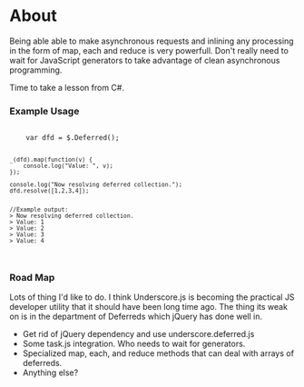 <h1>About</h1>
<p>
	Being able able to make asynchronous requests and inlining any processing in the form of map, each and reduce is very powerfull. Don't really need to wait for JavaScript generators to take advantage of clean asynchronous programming. 
</p>
<p>
	Time to take a lesson from C#.
</p>

<h3>Example Usage</h3>
<code>
	var dfd = $.Deferred();
  
	_(dfd).map(function(v) {
		console.log("Value: ", v);
	});

	console.log("Now resolving deferred collection.");
	dfd.resolve([1,2,3,4]);


	//Example output:
	> Now resolving deferred collection.
	> Value: 1
	> Value: 2
	> Value: 3
	> Value: 4
</code>

<h3>Road Map</h3>
<p>
	Lots of thing I'd like to do. I think Underscore.js is becoming the practical JS developer utility that it should have been long time ago. The thing its weak on is in the department of Deferreds which jQuery has done well in.
</p>

<ul>
	<li>Get rid of jQuery dependency and use underscore.deferred.js</li>
	<li>Some task.js integration. Who needs to wait for generators.</li>
	<li>Specialized map, each, and reduce methods that can deal with arrays of deferreds.</li>
	<li>Anything else?</li>
</ul>
